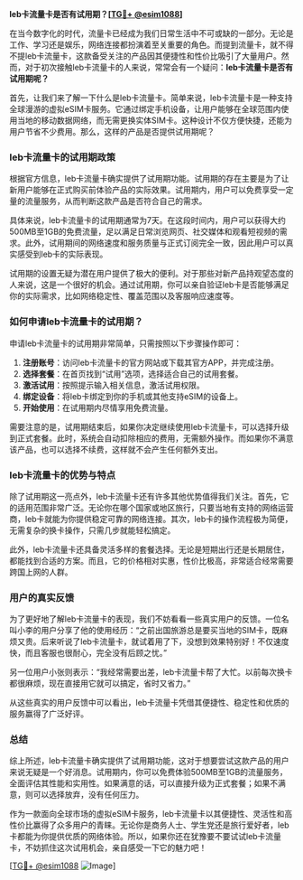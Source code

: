 **leb卡流量卡是否有试用期？[[TG💪+ @esim1088](https://t.me/s/esim1088)]**

在当今数字化的时代，流量卡已经成为我们日常生活中不可或缺的一部分。无论是工作、学习还是娱乐，网络连接都扮演着至关重要的角色。而提到流量卡，就不得不提leb卡流量卡，这款备受关注的产品因其便捷性和性价比吸引了大量用户。然而，对于初次接触leb卡流量卡的人来说，常常会有一个疑问：**leb卡流量卡是否有试用期呢？**

首先，让我们来了解一下什么是leb卡流量卡。简单来说，leb卡流量卡是一种支持全球漫游的虚拟eSIM卡服务。它通过绑定手机设备，让用户能够在全球范围内使用当地的移动数据网络，而无需更换实体SIM卡。这种设计不仅方便快捷，还能为用户节省不少费用。那么，这样的产品是否提供试用期呢？

### leb卡流量卡的试用期政策

根据官方信息，leb卡流量卡确实提供了试用期功能。试用期的存在主要是为了让新用户能够在正式购买前体验产品的实际效果。试用期内，用户可以免费享受一定量的流量服务，从而判断这款产品是否符合自己的需求。

具体来说，leb卡流量卡的试用期通常为7天。在这段时间内，用户可以获得大约500MB至1GB的免费流量，足以满足日常浏览网页、社交媒体和观看短视频的需求。此外，试用期间的网络速度和服务质量与正式订阅完全一致，因此用户可以真实感受到leb卡的实际表现。

试用期的设置无疑为潜在用户提供了极大的便利。对于那些对新产品持观望态度的人来说，这是一个很好的机会。通过试用期，你可以亲自验证leb卡是否能够满足你的实际需求，比如网络稳定性、覆盖范围以及客服响应速度等。

### 如何申请leb卡流量卡的试用期？

申请leb卡流量卡的试用期非常简单，只需按照以下步骤操作即可：

1. **注册账号**：访问leb卡流量卡的官方网站或下载其官方APP，并完成注册。
2. **选择套餐**：在首页找到“试用”选项，选择适合自己的试用套餐。
3. **激活试用**：按照提示输入相关信息，激活试用权限。
4. **绑定设备**：将leb卡绑定到你的手机或其他支持eSIM的设备上。
5. **开始使用**：在试用期内尽情享用免费流量。

需要注意的是，试用期结束后，如果你决定继续使用leb卡流量卡，可以选择升级到正式套餐。此时，系统会自动扣除相应的费用，无需额外操作。而如果你不满意该产品，也可以选择不续费，这样就不会产生任何额外支出。

### leb卡流量卡的优势与特点

除了试用期这一亮点外，leb卡流量卡还有许多其他优势值得我们关注。首先，它的适用范围非常广泛。无论你在哪个国家或地区旅行，只要当地有支持的网络运营商，leb卡就能为你提供稳定可靠的网络连接。其次，leb卡的操作流程极为简便，无需复杂的换卡操作，只需几步就能轻松搞定。

此外，leb卡流量卡还具备灵活多样的套餐选择。无论是短期出行还是长期居住，都能找到合适的方案。而且，它的价格相对实惠，性价比极高，非常适合经常需要跨国上网的人群。

### 用户的真实反馈

为了更好地了解leb卡流量卡的表现，我们不妨看看一些真实用户的反馈。一位名叫小李的用户分享了他的使用经历：“之前出国旅游总是要买当地的SIM卡，既麻烦又贵。后来听说了leb卡流量卡，就试着用了下，没想到效果特别好！不仅速度快，而且客服也很耐心，完全没有后顾之忧。”

另一位用户小张则表示：“我经常需要出差，leb卡流量卡帮了大忙。以前每次换卡都很麻烦，现在直接用它就可以搞定，省时又省力。”

从这些真实的用户反馈中可以看出，leb卡流量卡凭借其便捷性、稳定性和优质的服务赢得了广泛好评。

### 总结

综上所述，leb卡流量卡确实提供了试用期功能，这对于想要尝试这款产品的用户来说无疑是一个好消息。试用期内，你可以免费体验500MB至1GB的流量服务，全面评估其性能和实用性。如果满意的话，可以直接升级为正式套餐；如果不满意，则可以选择放弃，没有任何压力。

作为一款面向全球市场的虚拟eSIM卡服务，leb卡流量卡以其便捷性、灵活性和高性价比赢得了众多用户的青睐。无论你是商务人士、学生党还是旅行爱好者，leb卡都能为你提供优质的网络体验。所以，如果你还在犹豫要不要试试leb卡流量卡，不妨抓住这次试用机会，亲自感受一下它的魅力吧！

[[TG💪+ @esim1088](https://t.me/s/esim1088) ![Image](https://i.postimg.cc/4NQfJmqS/Snipaste-2025-05-13-00-14-12.png)]